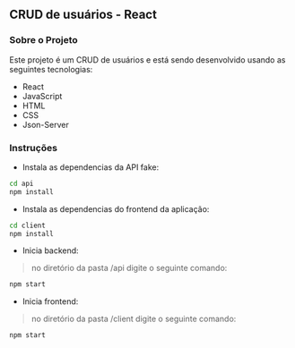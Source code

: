 ## CRUD de usuários - React

### Sobre o Projeto

Este projeto é um CRUD de usuários e está sendo desenvolvido usando as seguintes tecnologias:

- React
- JavaScript
- HTML
- CSS
- Json-Server

### Instruções

- Instala as dependencias da API fake:

```bash
cd api
npm install
```

- Instala as dependencias do frontend da aplicação:

```bash
cd client
npm install
```

- Inicia backend:

> no diretório da pasta /api digite o seguinte comando:

```bash
npm start
```

- Inicia frontend:

> no diretório da pasta /client digite o seguinte comando:

```bash
npm start
```
